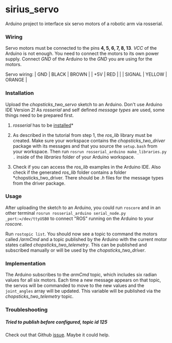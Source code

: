 # sirius_servo
Arduino project to interface six servo motors of a robotic arm via rosserial.

### Wiring
Servo motors must be connected to the pins **4, 5, 6, 7, 8, 13**. *VCC* of the Arduino is not enough. You need to connect the motors to its own power supply. Connect *GND* of the Arduino to the *GND* you are using for the motors.

Servo wiring:
|   GND     |   BLACK         | BROWN |
| +5V      | RED |  |
|  SIGNAL     | YELLOW      | ORANGE  |

### Installation
Upload the *chopsticks_two_servo* sketch to an Arduino. Don't use Arduino IDE Version 2! As *rosserial* and self defined *message types* are used, some things need to be prepared first. 

1. *rosserial* has to be [installed](http://wiki.ros.org/rosserial_arduino/Tutorials/Arduino%20IDE%20Setup)*

2. As described in the tutorial from step 1, the *ros_lib* library must be created. Make sure your workspace contains the *chopsticks_two_driver* package with its messages and that you source the ```setup.bash``` from your workspace. Then run ```rosrun rosserial_arduino make_libraries.py .``` inside of the *libraries* folder of your Arduino workspace.

3. Check if you can access the *ros_lib* examples in the Arduino IDE. Also check if the generated *ros_lib* folder contains a folder *chopsticks_two_driver. There should be *.h* files for the message types from the driver package.

### Usage
After uploading the sketch to an Arduino, you could run ```roscore``` and in an other terminal ```rosrun rosserial_arduino serial_node.py _port:=/dev/ttyUSB0``` to connect "ROS" running on the Arduino to your *roscore*.

Run ```rostopic list```. You should now see a topic to command the motors called */armCmd* and a topic published by the Arduino with the current motor states called *chopsticks_two_telemetry*. This can be published and subscribed manually or will be used by the *chopsticks_two_driver*.

### Implementation
The Arduino subscribes to the *armCmd* topic, which includes six radian values for all six motors. Each time a new message appears on that topic, the servos will be commanded to move to the new values and the ```joint_angles``` array will be updated. This variable will be published via the *chopsticks_two_telemetry* topic.


### Troubleshooting
##### Tried to publish before configured, topic id 125
Check out that Github [issue](https://github.com/ros-drivers/rosserial/issues/63). Maybe it could help.
